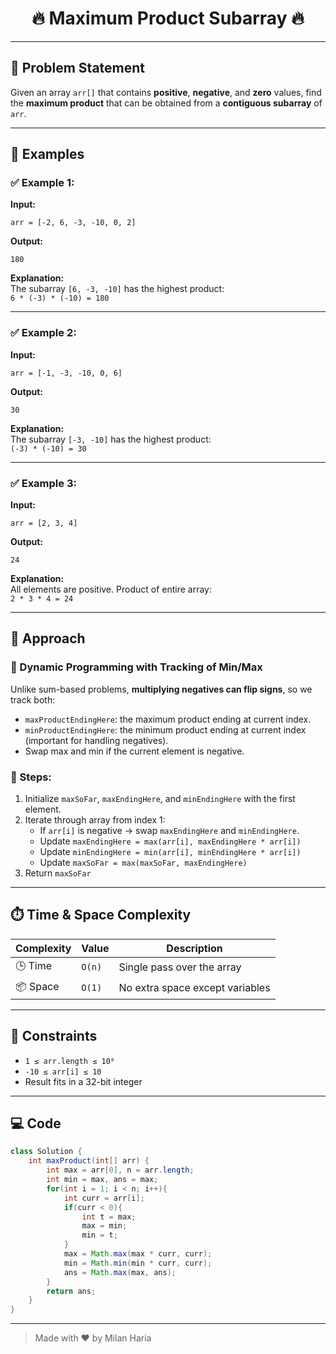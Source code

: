 <h1 align="center">🔥 Maximum Product Subarray 🔥</h1>

---

## 🧩 Problem Statement

Given an array `arr[]` that contains **positive**, **negative**, and **zero** values, find the **maximum product** that can be obtained from a **contiguous subarray** of `arr`.

---

## 🧪 Examples

### ✅ Example 1:
**Input:**  
```
arr = [-2, 6, -3, -10, 0, 2]
```

**Output:**  
```
180
```

**Explanation:**  
The subarray `[6, -3, -10]` has the highest product:  
`6 * (-3) * (-10) = 180`

---

### ✅ Example 2:
**Input:**  
```
arr = [-1, -3, -10, 0, 6]
```

**Output:**  
```
30
```

**Explanation:**  
The subarray `[-3, -10]` has the highest product:  
`(-3) * (-10) = 30`

---

### ✅ Example 3:
**Input:**  
```
arr = [2, 3, 4]
```

**Output:**  
```
24
```

**Explanation:**  
All elements are positive. Product of entire array:  
`2 * 3 * 4 = 24`

---

## 🧠 Approach

### 🔄 Dynamic Programming with Tracking of Min/Max

Unlike sum-based problems, **multiplying negatives can flip signs**, so we track both:

- `maxProductEndingHere`: the maximum product ending at current index.
- `minProductEndingHere`: the minimum product ending at current index (important for handling negatives).
- Swap max and min if the current element is negative.

### 🚀 Steps:

1. Initialize `maxSoFar`, `maxEndingHere`, and `minEndingHere` with the first element.
2. Iterate through array from index 1:
   - If `arr[i]` is negative → swap `maxEndingHere` and `minEndingHere`.
   - Update `maxEndingHere = max(arr[i], maxEndingHere * arr[i])`
   - Update `minEndingHere = min(arr[i], minEndingHere * arr[i])`
   - Update `maxSoFar = max(maxSoFar, maxEndingHere)`
3. Return `maxSoFar`

---

## ⏱️ Time & Space Complexity

| Complexity       | Value   | Description                          |
|------------------|---------|--------------------------------------|
| 🕒 Time           | `O(n)`  | Single pass over the array           |
| 📦 Space          | `O(1)`  | No extra space except variables      |

---

## 🎯 Constraints

- `1 ≤ arr.length ≤ 10⁶`
- `-10 ≤ arr[i] ≤ 10`
- Result fits in a 32-bit integer

---

## 💻 Code

```java
class Solution {
    int maxProduct(int[] arr) {
        int max = arr[0], n = arr.length;
        int min = max, ans = max;
        for(int i = 1; i < n; i++){
            int curr = arr[i];
            if(curr < 0){
                int t = max;
                max = min;
                min = t;
            }
            max = Math.max(max * curr, curr);
            min = Math.min(min * curr, curr);
            ans = Math.max(max, ans);
        }
        return ans;
    }
}
```

---

> Made with ❤️ by Milan Haria
